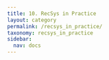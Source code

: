```yaml
---
title: 10. RecSys in Practice
layout: category
permalink: /recsys_in_practice/
taxonomy: recsys_in_practice
sidebar:
  nav: docs
---
```


